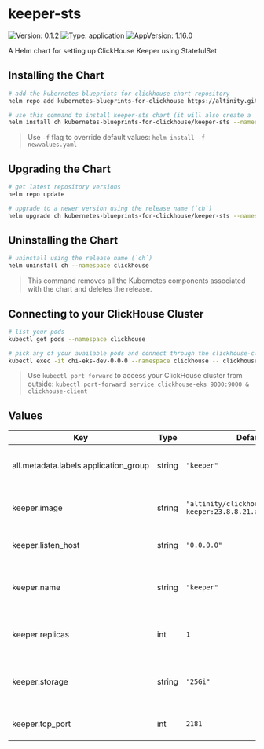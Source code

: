 

# keeper-sts

![Version: 0.1.2](https://img.shields.io/badge/Version-0.1.2-informational?style=flat-square) ![Type: application](https://img.shields.io/badge/Type-application-informational?style=flat-square) ![AppVersion: 1.16.0](https://img.shields.io/badge/AppVersion-1.16.0-informational?style=flat-square)

A Helm chart for setting up ClickHouse Keeper using StatefulSet

## Installing the Chart

```sh
# add the kubernetes-blueprints-for-clickhouse chart repository
helm repo add kubernetes-blueprints-for-clickhouse https://altinity.github.io/kubernetes-blueprints-for-clickhouse

# use this command to install keeper-sts chart (it will also create a `clickhouse` namespace)
helm install ch kubernetes-blueprints-for-clickhouse/keeper-sts --namespace clickhouse --create-namespace
```

> Use `-f` flag to override default values: `helm install -f newvalues.yaml`

## Upgrading the Chart
```sh
# get latest repository versions
helm repo update

# upgrade to a newer version using the release name (`ch`)
helm upgrade ch kubernetes-blueprints-for-clickhouse/keeper-sts --namespace clickhouse
```

## Uninstalling the Chart

```sh
# uninstall using the release name (`ch`)
helm uninstall ch --namespace clickhouse
```

> This command removes all the Kubernetes components associated with the chart and deletes the release.

## Connecting to your ClickHouse Cluster

```sh
# list your pods
kubectl get pods --namespace clickhouse

# pick any of your available pods and connect through the clickhouse-client
kubectl exec -it chi-eks-dev-0-0-0 --namespace clickhouse -- clickhouse-client
```

> Use `kubectl port forward` to access your ClickHouse cluster from outside: `kubectl port-forward service clickhouse-eks 9000:9000 & clickhouse-client`

## Values

| Key | Type | Default | Description |
|-----|------|---------|-------------|
| all.metadata.labels.application_group | string | `"keeper"` | The name of the application group |
| keeper.image | string | `"altinity/clickhouse-keeper:23.8.8.21.altinitystable"` | ClickHouse ClickHouse Keeper image |
| keeper.listen_host | string | `"0.0.0.0"` | ClickHouse Keeper host IP |
| keeper.name | string | `"keeper"` | Name of the ClickHouse Keeper cluster |
| keeper.replicas | int | `1` | Number of ClickHouse Keeper replicas |
| keeper.storage | string | `"25Gi"` | Storage disk size for ClickHouse Keeper |
| keeper.tcp_port | int | `2181` | ClickHouse Keeper TCP port |
